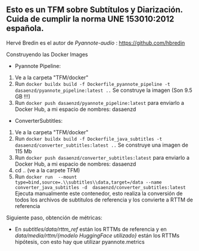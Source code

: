 ## Esto es un TFM sobre Subtítulos y Diarización. Cuida de cumplir la norma UNE 153010:2012 española.

Hervé Bredin es el autor de *Pyannote-audio* : https://github.com/hbredin

Construyendo las Docker Images
- Pyannote Pipeline:
1. Ve a la carpeta "TFM/docker"
2. Run `docker buildx build -f Dockerfile_pyannote_pipeline -t dasaenzd/pyannote_pipeline:latest ..`  Se construye la imagen (Son 9.5 GB !!!)
3. Run `docker push dasaenzd/pyannote_pipeline:latest`   para enviarlo a Docker Hub, a mi espacio de nombres: dasaenzd

- ConverterSubtitles:
1. Ve a la carpeta "TFM/docker"
2. Run `docker buildx build -f Dockerfile_java_subtitles -t  dasaenzd/converter_subtitles:latest ..` Se construye una imagen de 115 Mb
3. Run `docker push dasaenzd/converter_subtitles:latest`   para enviarlo a Docker Hub, a mi espacio de nombres: dasaenzd
4. cd .. (ve a la carpete TFM)
5. Run `docker run  --mount type=bind,source=.\\subtitles\\data,target=/data --name converter_java_subtitles -d  dasaenzd/converter_subtitles:latest`
    Ejecuta manualmente este contenedor, esto realiza la conversión de todos los archivos de subtitulos de referencia y los convierte a RTTM de referencia

Siguiente paso, obtención de métricas:
- En _subtitles/data/rttm_ref_ están los RTTMs de referencia y en _data/media/rttm/{modelo HuggingFace utilizado}_ están los RTTMs hipótesis, con esto hay que utilizar pyannote.metrics
